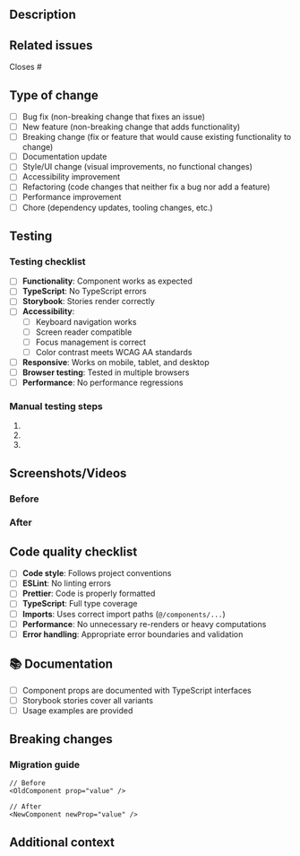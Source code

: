 ## Description

<!-- Provide a brief description of the changes in this PR -->

## Related issues

<!-- Link to any related issues -->

Closes #<!-- issue number -->

## Type of change

<!-- Mark the relevant option with an "x" -->

- [ ] Bug fix (non-breaking change that fixes an issue)
- [ ] New feature (non-breaking change that adds functionality)
- [ ] Breaking change (fix or feature that would cause existing functionality to change)
- [ ] Documentation update
- [ ] Style/UI change (visual improvements, no functional changes)
- [ ] Accessibility improvement
- [ ] Refactoring (code changes that neither fix a bug nor add a feature)
- [ ] Performance improvement
- [ ] Chore (dependency updates, tooling changes, etc.)

## Testing

<!-- Describe how you tested your changes -->

### Testing checklist

- [ ] **Functionality**: Component works as expected
- [ ] **TypeScript**: No TypeScript errors
- [ ] **Storybook**: Stories render correctly
- [ ] **Accessibility**:
    - [ ] Keyboard navigation works
    - [ ] Screen reader compatible
    - [ ] Focus management is correct
    - [ ] Color contrast meets WCAG AA standards
- [ ] **Responsive**: Works on mobile, tablet, and desktop
- [ ] **Browser testing**: Tested in multiple browsers
- [ ] **Performance**: No performance regressions

### Manual testing steps

<!-- Provide step-by-step instructions for manual testing -->

1.
2.
3.

## Screenshots/Videos

<!-- Add screenshots or videos demonstrating the changes -->

### Before

<!-- Screenshot/video of the current state -->

### After

<!-- Screenshot/video of the changes -->

## Code quality checklist

- [ ] **Code style**: Follows project conventions
- [ ] **ESLint**: No linting errors
- [ ] **Prettier**: Code is properly formatted
- [ ] **TypeScript**: Full type coverage
- [ ] **Imports**: Uses correct import paths (`@/components/...`)
- [ ] **Performance**: No unnecessary re-renders or heavy computations
- [ ] **Error handling**: Appropriate error boundaries and validation

## 📚 Documentation

<!-- Mark what documentation has been added/updated -->

- [ ] Component props are documented with TypeScript interfaces
- [ ] Storybook stories cover all variants
- [ ] Usage examples are provided

## Breaking changes

<!-- If this includes breaking changes, describe them and provide migration guidance -->

### Migration guide

```tsx
// Before
<OldComponent prop="value" />

// After
<NewComponent newProp="value" />
```

## Additional context

<!-- Add any additional context, concerns, or questions -->
